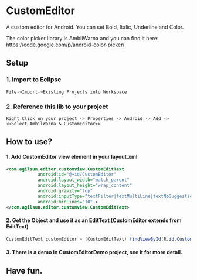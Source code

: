 CustomEditor
============

A custom editor for Android. You can set Bold, Italic, Underline and Color.

The color picker library is AmbilWarna and you can find it here: https://code.google.com/p/android-color-picker/

    
## Setup
### 1. Import to Eclipse
    
    File->Import->Existing Projects into Workspace
    
### 2. Reference this lib to your project
    
    Right Click on your project -> Properties -> Android -> Add -> <<Select AmbilWarna & CustomEditor>> 

## How to use?
#### 1. Add CustomEditor view element in your layout.xml
```XML
<com.agilsun.editor.customview.CustomEditText
            android:id="@+id/CustomEditor"
            android:layout_width="match_parent"
            android:layout_height="wrap_content"
            android:gravity="top"
            android:inputType="textFilter|textMultiLine|textNoSuggestions"
            android:minLines="10" >
</com.agilsun.editor.customview.CustomEditText>
```
#### 2. Get the Object and use it as an EditText (CustomEditor extends from EditText)
```Java
CustomEditText customEditor = (CustomEditText) findViewById(R.id.CustomEditor);
```
#### 3. There is a demo in CustomEditorDemo project, see it for more detail.

## Have fun.
